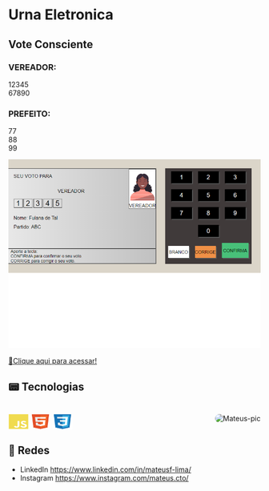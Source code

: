 # Urna Eletronica 

## Vote Consciente
### VEREADOR:
12345<br>
67890

### PREFEITO:
77<br>
88<br>
99

![preview](https://github.com/MateusCTO/UrnaEletronica/blob/main/images/preview.png?raw=true)




[🔗Clique aqui para acessar!](https://urnaeletronica-phi.vercel.app/)

## 📟 Tecnologias

  <div style="display: inline_block"><br>
  <img align="center" alt="Rafa-Js" height="30" width="40" src="https://raw.githubusercontent.com/devicons/devicon/master/icons/javascript/javascript-plain.svg">
  <img align="center" alt="Rafa-HTML" height="30" width="40" src="https://raw.githubusercontent.com/devicons/devicon/master/icons/html5/html5-original.svg">
  <img align="center" alt="Rafa-CSS" height="30" width="40" src="https://raw.githubusercontent.com/devicons/devicon/master/icons/css3/css3-original.svg">
  <img align="right" alt="Mateus-pic" style="border-radius:50px"; src="https://cdn.discordapp.com/attachments/1021828660761722930/1033345145749393479/gifgitrez.gif">
</div>

## 📱 Redes
- LinkedIn https://www.linkedin.com/in/mateusf-lima/
- Instagram https://www.instagram.com/mateus.cto/
